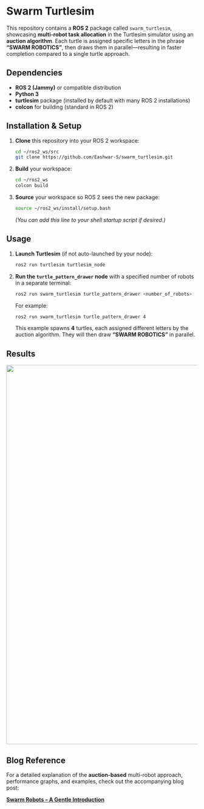 # Swarm Turtlesim

This repository contains a **ROS 2** package called `swarm_turtlesim`, showcasing **multi-robot task allocation** in the Turtlesim simulator using an **auction algorithm**. Each turtle is assigned specific letters in the phrase **“SWARM ROBOTICS”**, then draws them in parallel—resulting in faster completion compared to a single turtle approach.

## Dependencies

- **ROS 2 (Jammy)** or compatible distribution  
- **Python 3**  
- **turtlesim** package (installed by default with many ROS 2 installations)  
- **colcon** for building (standard in ROS 2)

## Installation & Setup

1. **Clone** this repository into your ROS 2 workspace:

    ```bash
    cd ~/ros2_ws/src
    git clone https://github.com/Eashwar-S/swarm_turtlesim.git
    ```

2. **Build** your workspace:

    ```bash
    cd ~/ros2_ws
    colcon build
    ```

3. **Source** your workspace so ROS 2 sees the new package:

    ```bash
    source ~/ros2_ws/install/setup.bash
    ```

   *(You can add this line to your shell startup script if desired.)*

## Usage

1. **Launch Turtlesim** (if not auto-launched by your node):

    ```bash
    ros2 run turtlesim turtlesim_node
    ```

2. **Run the `turtle_pattern_drawer` node** with a specified number of robots in a separate terminal:

    ```bash
    ros2 run swarm_turtlesim turtle_pattern_drawer <number_of_robots>
    ```

   For example:

    ```bash
    ros2 run swarm_turtlesim turtle_pattern_drawer 4
    ```

   This example spawns **4** turtles, each assigned different letters by the auction algorithm. They will then draw **“SWARM ROBOTICS”** in parallel.

## Results

<img align="center" width="1000" height="1000" src="result.gif">

## Blog Reference

For a detailed explanation of the **auction-based** multi-robot approach, performance graphs, and examples, check out the accompanying blog post:

[**Swarm Robots – A Gentle Introduction**](https://your-blog-link.com/swarm-robots-intro)



